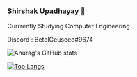 ### Shirshak Upadhayay 👋 

 Currrently Studying Computer Engineering <br />
 

  Discord : BetelGeuseee#9674 <br />
 
 ![Anurag's GitHub stats](https://github-readme-stats.vercel.app/api?username=BetelGeuseee&show_icons=true&theme=radical)

        
[![Top Langs](https://github-readme-stats.vercel.app/api/top-langs/?username=BetelGeuseee&layout=compact)](https://github.com/BetelGeuseee/github-readme-stats)
